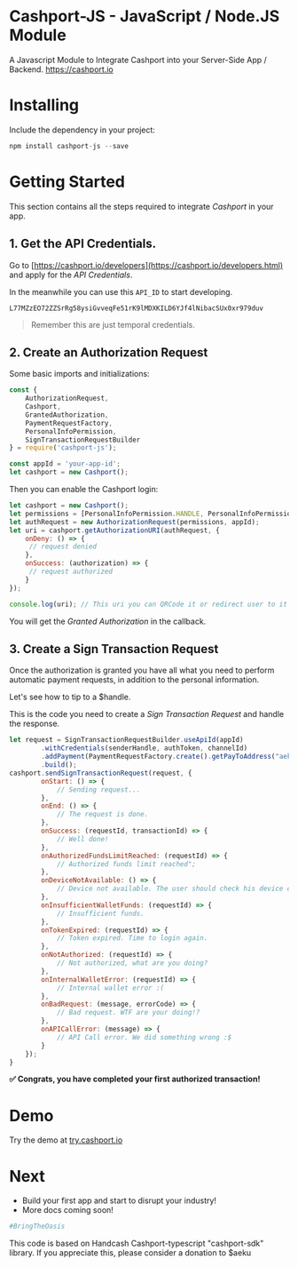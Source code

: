 # Cashport-JS - JavaScript / Node.JS Module
A Javascript Module to Integrate Cashport into your Server-Side App / Backend. https://cashport.io

# Installing
Include the dependency in your project:
```javascript
npm install cashport-js --save
```

# Getting Started
This section contains all the steps required to integrate *Cashport* in your app.

## 1. Get the API Credentials.

Go to [https://cashport.io/developers](https://cashport.io/developers.html) and apply for the *API Credentials*. 

In the meanwhile you can use this `API_ID` to start developing.
 
`L77MZzEO72ZZSrRg58ysiGvveqFe51rK9lMDXKILD6YJf4lNibacSUx0xr979duv`

> Remember this are just temporal credentials.

## 2. Create an Authorization Request

Some basic imports and initializations: 

```javascript
const {
    AuthorizationRequest,
    Cashport,
    GrantedAuthorization,
    PaymentRequestFactory,
    PersonalInfoPermission,
    SignTransactionRequestBuilder
} = require('cashport-js');

const appId = 'your-app-id';
let cashport = new Cashport();
```

Then you can enable the Cashport login:

```javascript
let cashport = new Cashport();
let permissions = [PersonalInfoPermission.HANDLE, PersonalInfoPermission.FIRST_NAME, PersonalInfoPermission.LAST_NAME, PersonalInfoPermission.EMAIL];
let authRequest = new AuthorizationRequest(permissions, appId);
let uri = cashport.getAuthorizationURI(authRequest, {
    onDeny: () => {
     // request denied
    },
    onSuccess: (authorization) => {
     // request authorized
    }
});

console.log(uri); // This uri you can QRCode it or redirect user to it in order to login using the Handcash wallet app (if installed)
```

You will get the *Granted Authorization* in the callback.

## 3. Create a Sign Transaction Request
Once the authorization is granted you have all what you need to perform automatic payment requests, in addition to the personal information.

Let's see how to tip to a $handle.

This is the code you need to create a *Sign Transaction Request* and handle the response. 

```javascript
let request = SignTransactionRequestBuilder.useApiId(appId)
        .withCredentials(senderHandle, authToken, channelId)
        .addPayment(PaymentRequestFactory.create().getPayToAddress("aeku", 10000))
        .build();
cashport.sendSignTransactionRequest(request, {
        onStart: () => {
            // Sending request...
        },
        onEnd: () => {
            // The request is done.
        },
        onSuccess: (requestId, transactionId) => {
            // Well done!
        },
        onAuthorizedFundsLimitReached: (requestId) => {
            // Authorized funds limit reached";
        },
        onDeviceNotAvailable: () => {
            // Device not available. The user should check his device connection.
        },
        onInsufficientWalletFunds: (requestId) => {
            // Insufficient funds.
        },
        onTokenExpired: (requestId) => {
            // Token expired. Time to login again.
        },
        onNotAuthorized: (requestId) => {
            // Not authorized, what are you doing?
        },
        onInternalWalletError: (requestId) => {
            // Internal wallet error :(
        },
        onBadRequest: (message, errorCode) => {
            // Bad request. WTF are your doing!?
        },
        onAPICallError: (message) => {
            // API Call error. We did something wrong :$
        }
    });
}
```

**✅ Congrats, you have completed your first authorized transaction!**

# Demo

Try the demo at [try.cashport.io](https://try.cashport.io)

# Next
- Build your first app and start to disrupt your industry! 
- More docs coming soon!

```python
#BringTheOasis
```

This code is based on Handcash Cashport-typescript "cashport-sdk" library. If you appreciate this, please consider a donation to $aeku
